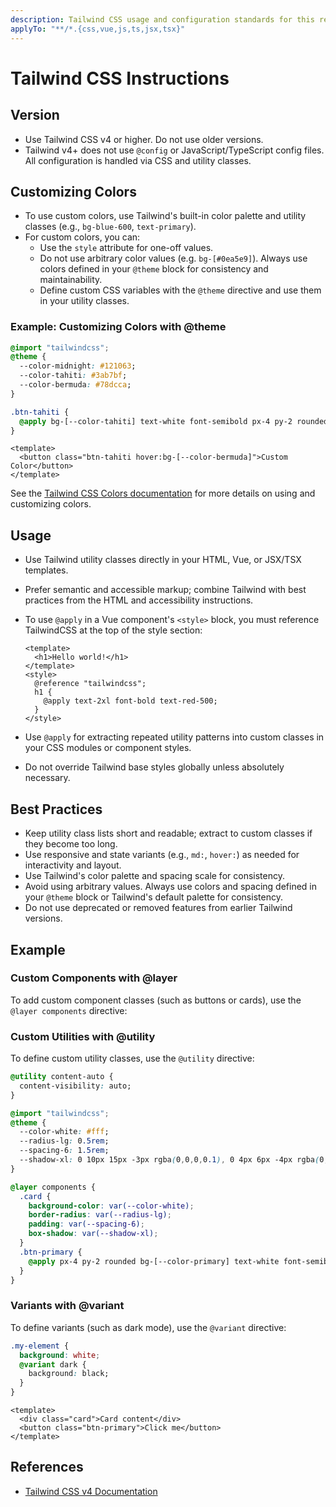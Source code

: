 ```yaml
---
description: Tailwind CSS usage and configuration standards for this repository.
applyTo: "**/*.{css,vue,js,ts,jsx,tsx}"
---
```


# Tailwind CSS Instructions

## Version
- Use Tailwind CSS v4 or higher. Do not use older versions.
- Tailwind v4+ does not use `@config` or JavaScript/TypeScript config files. All configuration is handled via CSS and utility classes.

## Customizing Colors
- To use custom colors, use Tailwind's built-in color palette and utility classes (e.g., `bg-blue-600`, `text-primary`).
- For custom colors, you can:
  - Use the `style` attribute for one-off values.
  - Do not use arbitrary color values (e.g. `bg-[#0ea5e9]`). Always use colors defined in your `@theme` block for consistency and maintainability.
  - Define custom CSS variables with the `@theme` directive and use them in your utility classes.

### Example: Customizing Colors with @theme

```css
@import "tailwindcss";
@theme {
  --color-midnight: #121063;
  --color-tahiti: #3ab7bf;
  --color-bermuda: #78dcca;
}

.btn-tahiti {
  @apply bg-[--color-tahiti] text-white font-semibold px-4 py-2 rounded;
}
```

```vue
<template>
  <button class="btn-tahiti hover:bg-[--color-bermuda]">Custom Color</button>
</template>
```

See the [Tailwind CSS Colors documentation](https://tailwindcss.com/docs/colors) for more details on using and customizing colors.

## Usage
- Use Tailwind utility classes directly in your HTML, Vue, or JSX/TSX templates.
- Prefer semantic and accessible markup; combine Tailwind with best practices from the HTML and accessibility instructions.
- To use `@apply` in a Vue component's `<style>` block, you must reference TailwindCSS at the top of the style section:

  ```vue
  <template>
    <h1>Hello world!</h1>
  </template>
  <style>
    @reference "tailwindcss";
    h1 {
      @apply text-2xl font-bold text-red-500;
    }
  </style>
  ```
- Use `@apply` for extracting repeated utility patterns into custom classes in your CSS modules or component styles.
- Do not override Tailwind base styles globally unless absolutely necessary.

## Best Practices
- Keep utility class lists short and readable; extract to custom classes if they become too long.
- Use responsive and state variants (e.g., `md:`, `hover:`) as needed for interactivity and layout.
- Use Tailwind's color palette and spacing scale for consistency.
- Avoid using arbitrary values. Always use colors and spacing defined in your `@theme` block or Tailwind's default palette for consistency.
- Do not use deprecated or removed features from earlier Tailwind versions.


## Example


### Custom Components with @layer

To add custom component classes (such as buttons or cards), use the `@layer components` directive:
### Custom Utilities with @utility

To define custom utility classes, use the `@utility` directive:

```css
@utility content-auto {
  content-visibility: auto;
}
```

```css
@import "tailwindcss";
@theme {
  --color-white: #fff;
  --radius-lg: 0.5rem;
  --spacing-6: 1.5rem;
  --shadow-xl: 0 10px 15px -3px rgba(0,0,0,0.1), 0 4px 6px -4px rgba(0,0,0,0.1);
}

@layer components {
  .card {
    background-color: var(--color-white);
    border-radius: var(--radius-lg);
    padding: var(--spacing-6);
    box-shadow: var(--shadow-xl);
  }
  .btn-primary {
    @apply px-4 py-2 rounded bg-[--color-primary] text-white font-semibold hover:bg-[--color-primary-hover];
  }
}
```

### Variants with @variant

To define variants (such as dark mode), use the `@variant` directive:

```css
.my-element {
  background: white;
  @variant dark {
    background: black;
  }
}
```

```vue
<template>
  <div class="card">Card content</div>
  <button class="btn-primary">Click me</button>
</template>
```

## References
- [Tailwind CSS v4 Documentation](https://tailwindcss.com/docs/installation)
